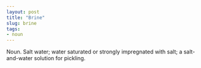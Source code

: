 ```yaml
---
layout: post
title: "Brine"
slug: brine
tags:
- noun
---
```


Noun. Salt water; water saturated or strongly impregnated with salt; a salt-and-water solution for pickling.
